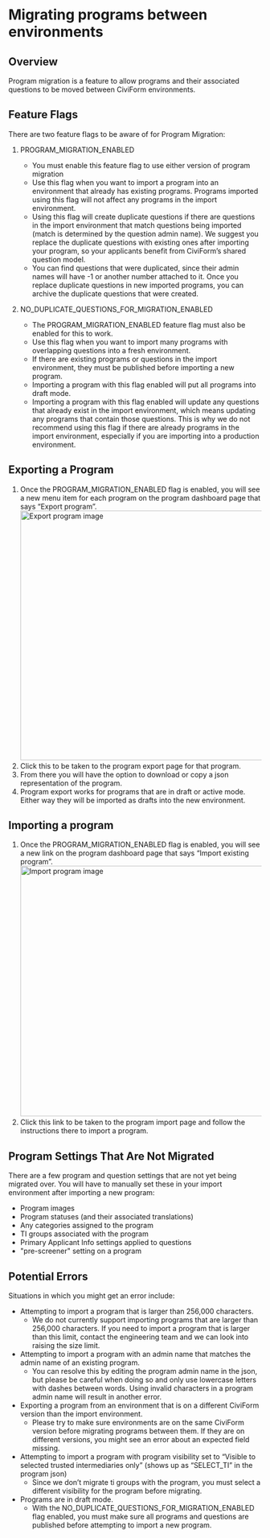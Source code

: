 # Migrating programs between environments

## Overview

Program migration is a feature to allow programs and their associated questions to be moved between CiviForm environments.

## Feature Flags

There are two feature flags to be aware of for Program Migration:

1. PROGRAM_MIGRATION_ENABLED
   - You must enable this feature flag to use either version of program migration
   - Use this flag when you want to import a program into an environment that already has existing programs. Programs imported using this flag will not affect any programs in the import environment.
   - Using this flag will create duplicate questions if there are questions in the import environment that match questions being imported (match is determined by the question admin name). We suggest you replace the duplicate questions with existing ones after importing your program, so your applicants benefit from CiviForm’s shared question model.
   - You can find questions that were duplicated, since their admin names will have -1 or another number attached to it. Once you replace duplicate questions in new imported programs, you can archive the duplicate questions that were created.

2. NO_DUPLICATE_QUESTIONS_FOR_MIGRATION_ENABLED
   - The PROGRAM_MIGRATION_ENABLED feature flag must also be enabled for this to work.
   - Use this flag when you want to import many programs with overlapping questions into a fresh environment.
   - If there are existing programs or questions in the import environment, they must be published before importing a new program.
   - Importing a program with this flag enabled will put all programs into draft mode.
   - Importing a program with this flag enabled will update any questions that already exist in the import environment, which means updating any programs that contain those questions. This is why we do not recommend using this flag if there are already programs in the import environment, especially if you are importing into a production environment.
  
## Exporting a Program

1. Once the PROGRAM_MIGRATION_ENABLED flag is enabled, you will see a new menu item for each program on the program dashboard page that says “Export program”.
   <img width="496" alt="Export program image" src="https://github.com/user-attachments/assets/9a415c91-8ceb-4395-ad0a-6e69100e0e1d">
2. Click this to be taken to the program export page for that program.
3. From there you will have the option to download or copy a json representation of the program.
4. Program export works for programs that are in draft or active mode. Either way they will be imported as drafts into the new environment.

## Importing a program

1. Once the PROGRAM_MIGRATION_ENABLED flag is enabled, you will see a new link on the program dashboard page that says “Import existing program”.
   <img width="498" alt="Import program image" src="https://github.com/user-attachments/assets/9554f809-cc4a-4743-a545-83727ad126c7">
2. Click this link to be taken to the program import page and follow the instructions there to import a program.

## Program Settings That Are Not Migrated

There are a few program and question settings that are not yet being migrated over. You will have to manually set these in your import environment after importing a new program:

- Program images
- Program statuses (and their associated translations)
- Any categories assigned to the program
- TI groups associated with the program
- Primary Applicant Info settings applied to questions
- "pre-screener" setting on a program

## Potential Errors

Situations in which you might get an error include:

- Attempting to import a program that is larger than 256,000 characters.
  - We do not currently support importing programs that are larger than 256,000 characters. If you need to import a program that is larger than this limit, contact the engineering team and we can look into raising the size limit.
- Attempting to import a program with an admin name that matches the admin name of an existing program.
  - You can resolve this by editing the program admin name in the json, but please be careful when doing so and only use lowercase letters with dashes between words. Using invalid characters in a program admin name will result in another error.
- Exporting a program from an environment that is on a different CiviForm version than the import environment.
  - Please try to make sure environments are on the same CiviForm version before migrating programs between them. If they are on different versions, you might see an error about an expected field missing.
- Attempting to import a program with program visibility set to “Visible to selected trusted intermediaries only” (shows up as “SELECT_TI” in the program json)
  - Since we don’t migrate ti groups with the program, you must select a different visibility for the program before migrating.
- Programs are in draft mode.
  - With the NO_DUPLICATE_QUESTIONS_FOR_MIGRATION_ENABLED flag enabled, you must make sure all programs and questions are published before attempting to import a new program.

